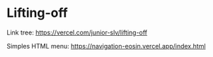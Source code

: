 # Lifting-off
Link tree: 
https://vercel.com/junior-slv/lifting-off

Simples HTML menu:
https://navigation-eosin.vercel.app/index.html
